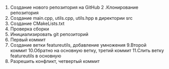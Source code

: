 1. Создание нового репозитория на GitHub
2 .Клонирование репозитория
3. Создание main.cpp, utils.cpp, utils.hpp в директории src
4. Создание CMakeLists.txt
5. Проверка сборки
6. Инициализировать git репозиторий
7. Первый коммит
8. Создание ветки featureutils, добавление умножения
9.Второй коммит
10.Обратно на основную ветку, третий коммит
11.Слить ветку featureutils в основную
12. Разрешить конфликт, четвертый коммит
